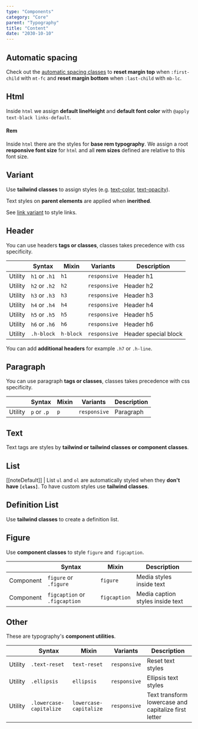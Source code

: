 ```yaml
---
type: "Components"
category: "Core"
parent: "Typography"
title: "Content"
date: "2030-10-10"
---
```


## Automatic spacing

Check out the [automatic spacing classes](/components/core/layout/css#utils) to **reset margin top** when `:first-child` with `mt-fc` and **reset margin bottom** when `:last-child` with `mb-lc`.

## Html

Inside `html` we assign **default lineHeight** and **default font color** with `@apply text-black links-default`.

#### Rem

Inside `html` there are the styles for **base rem typography**. We assign a root **responsive font size** for `html` and all **rem sizes** defined are relative to this font size.

## Variant

Use **tailwind classes** to assign styles (e.g. [text-color](https://tailwindcss.com/docs/text-color), [text-opacity](https://tailwindcss.com/docs/text-opacity)).

Text styles on **parent elements** are applied when **inerithed**.

See [link variant](/components/core/link#variant) to style links.

<demo>
  <demovanilla src="vanilla/components/core/typography/variant">
  </demovanilla>
</demo>

## Header

You can use headers **tags or classes**, classes takes precedence with css specificity.

<div class="table-scroll">

|                      | Syntax                          | Mixin            | Variants               | Description                   |
| ----------------------- | ---------------------------- | -----------------| ----------------------------- |----------------------------- |
| Utility                  | `h1` or `.h1`       | `h1`                | `responsive`                | Header h1            |
| Utility                  | `h2` or `.h2`       | `h2`                | `responsive`                | Header h2            |
| Utility                  | `h3` or `.h3`       | `h3`                | `responsive`                | Header h3            |
| Utility                  | `h4` or `.h4`       | `h4`                | `responsive`                | Header h4            |
| Utility                  | `h5` or `.h5`       | `h5`                | `responsive`                | Header h5            |
| Utility                  | `h6` or `.h6`       | `h6`                | `responsive`                | Header h6            |
| Utility                  | `.h-block`       | `h-block`                | `responsive`                | Header special block            |

</div>

<demo>
  <demovanilla src="vanilla/components/core/typography/headers">
  </demovanilla>
</demo>

You can add **additional headers** for example `.h7` or `.h-line`.

## Paragraph

You can use paragraph **tags or classes**, classes takes precedence with css specificity.

<div class="table-scroll">

|                      | Syntax                          | Mixin            | Variants               | Description                   |
| ----------------------- | ---------------------------- | -----------------| ----------------------------- |----------------------------- |
| Utility                  | `p` or `.p`       | `p`                | `responsive`                | Paragraph            |

</div>

<demo>
  <demovanilla src="vanilla/components/core/typography/paragraph">
  </demovanilla>
</demo>

## Text

Text tags are styles by **tailwind or tailwind classes or component classes**.

<demo>
  <demovanilla src="vanilla/components/core/typography/text">
  </demovanilla>
</demo>

## List

[[noteDefault]]
| List `ul` and `ol` are automatically styled when they **don't have `[class]`**. To have custom styles use **tailwind classes**.

<demo>
  <demovanilla src="vanilla/components/core/typography/list">
  </demovanilla>
</demo>

## Definition List

Use **tailwind classes** to create a definition list.

<demo>
  <demovanilla src="vanilla/components/core/typography/definition-list">
  </demovanilla>
</demo>

## Figure

Use **component classes** to style `figure` and` figcaption`.

<div class="table-scroll">

|                      | Syntax                          | Mixin            | Description                   |
| ----------------------- | ----------------------------------------- | -----------------------------| ----------------------------- |
| Component                  | `figure` or `.figure`                     | `figure`                | Media styles inside text            |
| Component                  | `figcaption` or `.figcaption`                     | `figcaption`                | Media caption styles inside text            |

</div>

<demo>
  <demovanilla src="vanilla/components/core/typography/figure">
  </demovanilla>
</demo>

## Other

These are typography's **component utilities**.

<div class="table-scroll">

|                      | Syntax                          | Mixin            | Variants               | Description                   |
| ----------------------- | ---------------------------- | -----------------| ----------------------------- |----------------------------- |
| Utility                  | `.text-reset`       | `text-reset`                | `responsive`                | Reset text styles            |
| Utility                  | `.ellipsis`       | `ellipsis`                | `responsive`                | Ellipsis text styles            |
| Utility                  | `.lowercase-capitalize`       | `lowercase-capitalize`                | `responsive`                | Text transform lowercase and capitalize first letter            |

</div>
